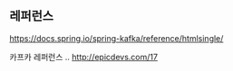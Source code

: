## 레퍼런스 ##

https://docs.spring.io/spring-kafka/reference/htmlsingle/

카프카 레퍼런스 .. http://epicdevs.com/17
